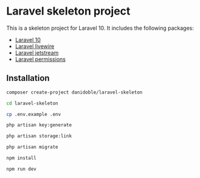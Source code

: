 # Laravel skeleton project

This is a skeleton project for Laravel 10. It includes the following packages:

- [Laravel 10](https://laravel.com/docs/10.x)
- [Laravel livewire](https://laravel-livewire.com/docs/2.x/quickstart)
- [Laravel jetstream](https://jetstream.laravel.com/2.x/introduction.html)
- [Laravel permissions](https://spatie.be/docs/laravel-permission/v5/introduction)

## Installation

```bash
composer create-project danidoble/laravel-skeleton
```

```bash
cd laravel-skeleton
```

```bash
cp .env.example .env
```

```bash
php artisan key:generate
```

```bash
php artisan storage:link
```

```bash
php artisan migrate
```

```bash
npm install
```

```bash
npm run dev
```
